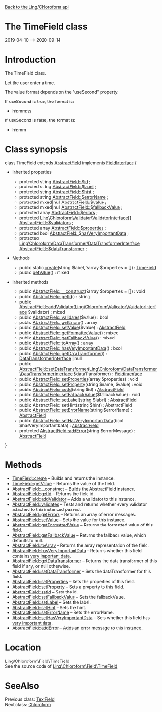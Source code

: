 [Back to the Ling/Chloroform api](https://github.com/lingtalfi/Chloroform/blob/master/doc/api/Ling/Chloroform.md)



The TimeField class
================
2019-04-10 --> 2020-09-14






Introduction
============

The TimeField class.

Let the user enter a time.

The value format depends on the "useSecond" property.


If useSecond is true, the format is:

- hh:mm:ss

If useSecond is false, the format is:

- hh:mm



Class synopsis
==============


class <span class="pl-k">TimeField</span> extends [AbstractField](https://github.com/lingtalfi/Chloroform/blob/master/doc/api/Ling/Chloroform/Field/AbstractField.md) implements [FieldInterface](https://github.com/lingtalfi/Chloroform/blob/master/doc/api/Ling/Chloroform/Field/FieldInterface.md) {

- Inherited properties
    - protected string [AbstractField::$id](#property-id) ;
    - protected string [AbstractField::$label](#property-label) ;
    - protected string [AbstractField::$hint](#property-hint) ;
    - protected string [AbstractField::$errorName](#property-errorName) ;
    - protected mixed|null [AbstractField::$value](#property-value) ;
    - protected mixed|null [AbstractField::$fallbackValue](#property-fallbackValue) ;
    - protected array [AbstractField::$errors](#property-errors) ;
    - protected [Ling\Chloroform\Validator\ValidatorInterface[]](https://github.com/lingtalfi/Chloroform/blob/master/doc/api/Ling/Chloroform/Validator/ValidatorInterface.md) [AbstractField::$validators](#property-validators) ;
    - protected array [AbstractField::$properties](#property-properties) ;
    - protected bool [AbstractField::$hasVeryImportantData](#property-hasVeryImportantData) ;
    - protected [Ling\Chloroform\DataTransformer\DataTransformerInterface](https://github.com/lingtalfi/Chloroform/blob/master/doc/api/Ling/Chloroform/DataTransformer/DataTransformerInterface.md) [AbstractField::$dataTransformer](#property-dataTransformer) ;

- Methods
    - public static [create](https://github.com/lingtalfi/Chloroform/blob/master/doc/api/Ling/Chloroform/Field/TimeField/create.md)(string $label, ?array $properties = []) : [TimeField](https://github.com/lingtalfi/Chloroform/blob/master/doc/api/Ling/Chloroform/Field/TimeField.md)
    - public [getValue](https://github.com/lingtalfi/Chloroform/blob/master/doc/api/Ling/Chloroform/Field/TimeField/getValue.md)() : mixed

- Inherited methods
    - public [AbstractField::__construct](https://github.com/lingtalfi/Chloroform/blob/master/doc/api/Ling/Chloroform/Field/AbstractField/__construct.md)(?array $properties = []) : void
    - public [AbstractField::getId](https://github.com/lingtalfi/Chloroform/blob/master/doc/api/Ling/Chloroform/Field/AbstractField/getId.md)() : string
    - public [AbstractField::addValidator](https://github.com/lingtalfi/Chloroform/blob/master/doc/api/Ling/Chloroform/Field/AbstractField/addValidator.md)([Ling\Chloroform\Validator\ValidatorInterface](https://github.com/lingtalfi/Chloroform/blob/master/doc/api/Ling/Chloroform/Validator/ValidatorInterface.md) $validator) : mixed
    - public [AbstractField::validates](https://github.com/lingtalfi/Chloroform/blob/master/doc/api/Ling/Chloroform/Field/AbstractField/validates.md)($value) : bool
    - public [AbstractField::getErrors](https://github.com/lingtalfi/Chloroform/blob/master/doc/api/Ling/Chloroform/Field/AbstractField/getErrors.md)() : array
    - public [AbstractField::setValue](https://github.com/lingtalfi/Chloroform/blob/master/doc/api/Ling/Chloroform/Field/AbstractField/setValue.md)($value) : [AbstractField](https://github.com/lingtalfi/Chloroform/blob/master/doc/api/Ling/Chloroform/Field/AbstractField.md)
    - public [AbstractField::getFormattedValue](https://github.com/lingtalfi/Chloroform/blob/master/doc/api/Ling/Chloroform/Field/AbstractField/getFormattedValue.md)() : mixed
    - public [AbstractField::getFallbackValue](https://github.com/lingtalfi/Chloroform/blob/master/doc/api/Ling/Chloroform/Field/AbstractField/getFallbackValue.md)() : mixed
    - public [AbstractField::toArray](https://github.com/lingtalfi/Chloroform/blob/master/doc/api/Ling/Chloroform/Field/AbstractField/toArray.md)() : array
    - public [AbstractField::hasVeryImportantData](https://github.com/lingtalfi/Chloroform/blob/master/doc/api/Ling/Chloroform/Field/AbstractField/hasVeryImportantData.md)() : bool
    - public [AbstractField::getDataTransformer](https://github.com/lingtalfi/Chloroform/blob/master/doc/api/Ling/Chloroform/Field/AbstractField/getDataTransformer.md)() : [DataTransformerInterface](https://github.com/lingtalfi/Chloroform/blob/master/doc/api/Ling/Chloroform/DataTransformer/DataTransformerInterface.md) | null
    - public [AbstractField::setDataTransformer](https://github.com/lingtalfi/Chloroform/blob/master/doc/api/Ling/Chloroform/Field/AbstractField/setDataTransformer.md)([Ling\Chloroform\DataTransformer\DataTransformerInterface](https://github.com/lingtalfi/Chloroform/blob/master/doc/api/Ling/Chloroform/DataTransformer/DataTransformerInterface.md) $dataTransformer) : [FieldInterface](https://github.com/lingtalfi/Chloroform/blob/master/doc/api/Ling/Chloroform/Field/FieldInterface.md)
    - public [AbstractField::setProperties](https://github.com/lingtalfi/Chloroform/blob/master/doc/api/Ling/Chloroform/Field/AbstractField/setProperties.md)(array $properties) : void
    - public [AbstractField::setProperty](https://github.com/lingtalfi/Chloroform/blob/master/doc/api/Ling/Chloroform/Field/AbstractField/setProperty.md)(string $name, $value) : void
    - public [AbstractField::setId](https://github.com/lingtalfi/Chloroform/blob/master/doc/api/Ling/Chloroform/Field/AbstractField/setId.md)(string $id) : [AbstractField](https://github.com/lingtalfi/Chloroform/blob/master/doc/api/Ling/Chloroform/Field/AbstractField.md)
    - public [AbstractField::setFallbackValue](https://github.com/lingtalfi/Chloroform/blob/master/doc/api/Ling/Chloroform/Field/AbstractField/setFallbackValue.md)($fallbackValue) : void
    - public [AbstractField::setLabel](https://github.com/lingtalfi/Chloroform/blob/master/doc/api/Ling/Chloroform/Field/AbstractField/setLabel.md)(string $label) : [AbstractField](https://github.com/lingtalfi/Chloroform/blob/master/doc/api/Ling/Chloroform/Field/AbstractField.md)
    - public [AbstractField::setHint](https://github.com/lingtalfi/Chloroform/blob/master/doc/api/Ling/Chloroform/Field/AbstractField/setHint.md)(string $hint) : [AbstractField](https://github.com/lingtalfi/Chloroform/blob/master/doc/api/Ling/Chloroform/Field/AbstractField.md)
    - public [AbstractField::setErrorName](https://github.com/lingtalfi/Chloroform/blob/master/doc/api/Ling/Chloroform/Field/AbstractField/setErrorName.md)(string $errorName) : [AbstractField](https://github.com/lingtalfi/Chloroform/blob/master/doc/api/Ling/Chloroform/Field/AbstractField.md)
    - public [AbstractField::setHasVeryImportantData](https://github.com/lingtalfi/Chloroform/blob/master/doc/api/Ling/Chloroform/Field/AbstractField/setHasVeryImportantData.md)(bool $hasVeryImportantData) : [AbstractField](https://github.com/lingtalfi/Chloroform/blob/master/doc/api/Ling/Chloroform/Field/AbstractField.md)
    - protected [AbstractField::addError](https://github.com/lingtalfi/Chloroform/blob/master/doc/api/Ling/Chloroform/Field/AbstractField/addError.md)(string $errorMessage) : [AbstractField](https://github.com/lingtalfi/Chloroform/blob/master/doc/api/Ling/Chloroform/Field/AbstractField.md)

}






Methods
==============

- [TimeField::create](https://github.com/lingtalfi/Chloroform/blob/master/doc/api/Ling/Chloroform/Field/TimeField/create.md) &ndash; Builds and returns the instance.
- [TimeField::getValue](https://github.com/lingtalfi/Chloroform/blob/master/doc/api/Ling/Chloroform/Field/TimeField/getValue.md) &ndash; Returns the value of the field.
- [AbstractField::__construct](https://github.com/lingtalfi/Chloroform/blob/master/doc/api/Ling/Chloroform/Field/AbstractField/__construct.md) &ndash; Builds the AbstractField instance.
- [AbstractField::getId](https://github.com/lingtalfi/Chloroform/blob/master/doc/api/Ling/Chloroform/Field/AbstractField/getId.md) &ndash; Returns the field id.
- [AbstractField::addValidator](https://github.com/lingtalfi/Chloroform/blob/master/doc/api/Ling/Chloroform/Field/AbstractField/addValidator.md) &ndash; Adds a validator to this instance.
- [AbstractField::validates](https://github.com/lingtalfi/Chloroform/blob/master/doc/api/Ling/Chloroform/Field/AbstractField/validates.md) &ndash; Tests and returns whether every validator attached to this instanced passed.
- [AbstractField::getErrors](https://github.com/lingtalfi/Chloroform/blob/master/doc/api/Ling/Chloroform/Field/AbstractField/getErrors.md) &ndash; Returns an array of error messages.
- [AbstractField::setValue](https://github.com/lingtalfi/Chloroform/blob/master/doc/api/Ling/Chloroform/Field/AbstractField/setValue.md) &ndash; Sets the value for this instance.
- [AbstractField::getFormattedValue](https://github.com/lingtalfi/Chloroform/blob/master/doc/api/Ling/Chloroform/Field/AbstractField/getFormattedValue.md) &ndash; Returns the formatted value of this field.
- [AbstractField::getFallbackValue](https://github.com/lingtalfi/Chloroform/blob/master/doc/api/Ling/Chloroform/Field/AbstractField/getFallbackValue.md) &ndash; Returns the fallback value, which defaults to null.
- [AbstractField::toArray](https://github.com/lingtalfi/Chloroform/blob/master/doc/api/Ling/Chloroform/Field/AbstractField/toArray.md) &ndash; Returns the array representation of the field.
- [AbstractField::hasVeryImportantData](https://github.com/lingtalfi/Chloroform/blob/master/doc/api/Ling/Chloroform/Field/AbstractField/hasVeryImportantData.md) &ndash; Returns whether this field contains [very important data](https://github.com/lingtalfi/Chloroform/blob/master/doc/pages/chloroform-discussion.md#the-concept-of-very-important-data).
- [AbstractField::getDataTransformer](https://github.com/lingtalfi/Chloroform/blob/master/doc/api/Ling/Chloroform/Field/AbstractField/getDataTransformer.md) &ndash; Returns the data transformer of this field if any, or null otherwise.
- [AbstractField::setDataTransformer](https://github.com/lingtalfi/Chloroform/blob/master/doc/api/Ling/Chloroform/Field/AbstractField/setDataTransformer.md) &ndash; Sets the dataTransformer for this field.
- [AbstractField::setProperties](https://github.com/lingtalfi/Chloroform/blob/master/doc/api/Ling/Chloroform/Field/AbstractField/setProperties.md) &ndash; Sets the properties of this field.
- [AbstractField::setProperty](https://github.com/lingtalfi/Chloroform/blob/master/doc/api/Ling/Chloroform/Field/AbstractField/setProperty.md) &ndash; Sets a property to this field.
- [AbstractField::setId](https://github.com/lingtalfi/Chloroform/blob/master/doc/api/Ling/Chloroform/Field/AbstractField/setId.md) &ndash; Sets the id.
- [AbstractField::setFallbackValue](https://github.com/lingtalfi/Chloroform/blob/master/doc/api/Ling/Chloroform/Field/AbstractField/setFallbackValue.md) &ndash; Sets the fallbackValue.
- [AbstractField::setLabel](https://github.com/lingtalfi/Chloroform/blob/master/doc/api/Ling/Chloroform/Field/AbstractField/setLabel.md) &ndash; Sets the label.
- [AbstractField::setHint](https://github.com/lingtalfi/Chloroform/blob/master/doc/api/Ling/Chloroform/Field/AbstractField/setHint.md) &ndash; Sets the hint.
- [AbstractField::setErrorName](https://github.com/lingtalfi/Chloroform/blob/master/doc/api/Ling/Chloroform/Field/AbstractField/setErrorName.md) &ndash; Sets the errorName.
- [AbstractField::setHasVeryImportantData](https://github.com/lingtalfi/Chloroform/blob/master/doc/api/Ling/Chloroform/Field/AbstractField/setHasVeryImportantData.md) &ndash; Sets whether this field has [very important data](https://github.com/lingtalfi/Chloroform/blob/master/doc/pages/chloroform-discussion.md#the-concept-of-very-important-data).
- [AbstractField::addError](https://github.com/lingtalfi/Chloroform/blob/master/doc/api/Ling/Chloroform/Field/AbstractField/addError.md) &ndash; Adds an error message to this instance.





Location
=============
Ling\Chloroform\Field\TimeField<br>
See the source code of [Ling\Chloroform\Field\TimeField](https://github.com/lingtalfi/Chloroform/blob/master/Field/TimeField.php)



SeeAlso
==============
Previous class: [TextField](https://github.com/lingtalfi/Chloroform/blob/master/doc/api/Ling/Chloroform/Field/TextField.md)<br>Next class: [Chloroform](https://github.com/lingtalfi/Chloroform/blob/master/doc/api/Ling/Chloroform/Form/Chloroform.md)<br>
